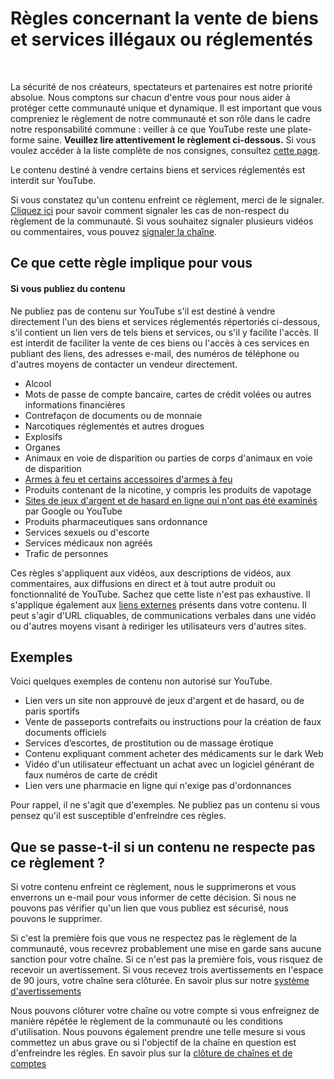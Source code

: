 Règles concernant la vente de biens et services illégaux ou réglementés
=======================================================================

  
 

La sécurité de nos créateurs, spectateurs et partenaires est notre priorité absolue. Nous comptons sur chacun d'entre vous pour nous aider à protéger cette communauté unique et dynamique. Il est important que vous compreniez le règlement de notre communauté et son rôle dans le cadre notre responsabilité commune : veiller à ce que YouTube reste une plate-forme saine. **Veuillez lire attentivement le règlement ci-dessous.** Si vous voulez accéder à la liste complète de nos consignes, consultez [cette page](https://support.google.com/youtube/answer/9288567).

Le contenu destiné à vendre certains biens et services réglementés est interdit sur YouTube.

Si vous constatez qu'un contenu enfreint ce règlement, merci de le signaler. [Cliquez ici](https://support.google.com/youtube/answer/2802027) pour savoir comment signaler les cas de non-respect du règlement de la communauté. Si vous souhaitez signaler plusieurs vidéos ou commentaires, vous pouvez [signaler la chaîne](https://support.google.com/youtube/answer/2802027#report_channel).

Ce que cette règle implique pour vous
-------------------------------------

#### Si vous publiez du contenu

Ne publiez pas de contenu sur YouTube s'il est destiné à vendre directement l'un des biens et services réglementés répertoriés ci-dessous, s'il contient un lien vers de tels biens et services, ou s'il y facilite l'accès. Il est interdit de faciliter la vente de ces biens ou l'accès à ces services en publiant des liens, des adresses e-mail, des numéros de téléphone ou d'autres moyens de contacter un vendeur directement.

* Alcool
* Mots de passe de compte bancaire, cartes de crédit volées ou autres informations financières
* Contrefaçon de documents ou de monnaie
* Narcotiques réglementés et autres drogues
* Explosifs
* Organes
* Animaux en voie de disparition ou parties de corps d'animaux en voie de disparition
* [Armes à feu et certains accessoires d'armes à feu](https://support.google.com/youtube/answer/7667605)
* Produits contenant de la nicotine, y compris les produits de vapotage
* [Sites de jeux d'argent et de hasard en ligne qui n'ont pas été examinés](https://support.google.com/youtube/answer/9910779) par Google ou YouTube
* Produits pharmaceutiques sans ordonnance
* Services sexuels ou d'escorte
* Services médicaux non agréés
* Trafic de personnes

Ces règles s'appliquent aux vidéos, aux descriptions de vidéos, aux commentaires, aux diffusions en direct et à tout autre produit ou fonctionnalité de YouTube. Sachez que cette liste n'est pas exhaustive. Il s'applique également aux [liens externes](https://support.google.com/youtube/answer/9054257) présents dans votre contenu. Il peut s'agir d'URL cliquables, de communications verbales dans une vidéo ou d'autres moyens visant à rediriger les utilisateurs vers d'autres sites.

Exemples
--------

Voici quelques exemples de contenu non autorisé sur YouTube.

* Lien vers un site non approuvé de jeux d'argent et de hasard, ou de paris sportifs
* Vente de passeports contrefaits ou instructions pour la création de faux documents officiels
* Services d’escortes, de prostitution ou de massage érotique
* Contenu expliquant comment acheter des médicaments sur le dark Web
* Vidéo d'un utilisateur effectuant un achat avec un logiciel générant de faux numéros de carte de crédit
* Lien vers une pharmacie en ligne qui n'exige pas d'ordonnances

Pour rappel, il ne s'agit que d'exemples. Ne publiez pas un contenu si vous pensez qu'il est susceptible d'enfreindre ces règles.

Que se passe-t-il si un contenu ne respecte pas ce règlement ?
--------------------------------------------------------------

Si votre contenu enfreint ce règlement, nous le supprimerons et vous enverrons un e-mail pour vous informer de cette décision. Si nous ne pouvons pas vérifier qu'un lien que vous publiez est sécurisé, nous pouvons le supprimer.

Si c'est la première fois que vous ne respectez pas le règlement de la communauté, vous recevrez probablement une mise en garde sans aucune sanction pour votre chaîne. Si ce n'est pas la première fois, vous risquez de recevoir un avertissement. Si vous recevez trois avertissements en l'espace de 90 jours, votre chaîne sera clôturée. En savoir plus sur notre [système d'avertissements](https://support.google.com/youtube/answer/2802032)

Nous pouvons clôturer votre chaîne ou votre compte si vous enfreignez de manière répétée le règlement de la communauté ou les conditions d'utilisation. Nous pouvons également prendre une telle mesure si vous commettez un abus grave ou si l'objectif de la chaîne en question est d'enfreindre les règles. En savoir plus sur la [clôture de chaînes et de comptes](https://support.google.com/youtube/answer/2802168)